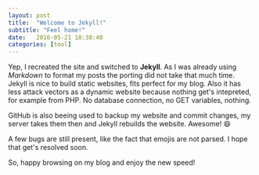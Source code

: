 ```yaml
---
layout: post
title:  "Welcome to Jekyll!"
subtitle: "Feel home!"
date:   2016-05-21 18:38:40
categories: [tool]
---
```

Yep, I recreated the site and switched to **Jekyll**. As I was already using *Markdown* to format my posts the porting did not take that much time. Jekyll is nice to build static websites, fits perfect for my blog.
Also it has less attack vectors as a dynamic website because nothing get's intepreted, for example from PHP. No database connection, no GET variables, nothing.

GitHub is also beeing used to backup my website and commit changes, my server takes them then and Jekyll rebuilds the website. Awesome! :smile:

A few bugs are still present, like the fact that emojis are not parsed. I hope that get's resolved soon.

So, happy browsing on my blog and enjoy the new speed!